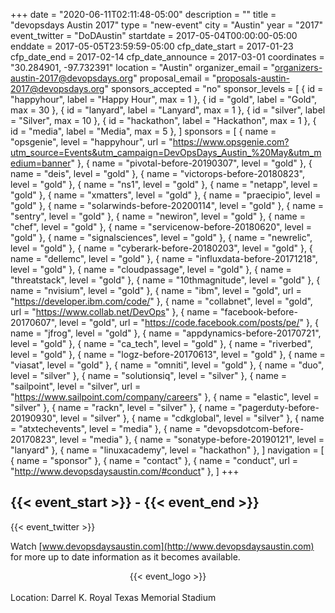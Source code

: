 +++
date = "2020-06-11T02:11:48-05:00"
description = ""
title = "devopsdays Austin 2017"
type = "new-event"
city = "Austin"
year = "2017"
event_twitter = "DoDAustin"
startdate = 2017-05-04T00:00:00-05:00
enddate = 2017-05-05T23:59:59-05:00
cfp_date_start = 2017-01-23
cfp_date_end = 2017-02-14
cfp_date_announce = 2017-03-01
coordinates = "30.284901, -97.732391"
location = "Austin"
organizer_email = "organizers-austin-2017@devopsdays.org"
proposal_email = "proposals-austin-2017@devopsdays.org"
sponsors_accepted = "no"
sponsor_levels = [
    { id = "happyhour", label = "Happy Hour", max = 1 },
    { id = "gold", label = "Gold", max = 30 },
    { id = "lanyard", label = "Lanyard", max = 1 },
    { id = "silver", label = "Silver", max = 10 },
    { id = "hackathon", label = "Hackathon", max = 1 },
    { id = "media", label = "Media", max = 5 },
]
sponsors = [
    { name = "opsgenie", level = "happyhour", url = "https://www.opsgenie.com?utm_source=Events&utm_campaign=DevOpsDays_Austin_%20May&utm_medium=banner" },
    { name = "pivotal-before-20190307", level = "gold" },
    { name = "deis", level = "gold" },
    { name = "victorops-before-20180823", level = "gold" },
    { name = "ns1", level = "gold" },
    { name = "netapp", level = "gold" },
    { name = "xmatters", level = "gold" },
    { name = "praecipio", level = "gold" },
    { name = "solarwinds-before-20200114", level = "gold" },
    { name = "sentry", level = "gold" },
    { name = "newiron", level = "gold" },
    { name = "chef", level = "gold" },
    { name = "servicenow-before-20180620", level = "gold" },
    { name = "signalsciences", level = "gold" },
    { name = "newrelic", level = "gold" },
    { name = "cyberark-before-20180203", level = "gold" },
    { name = "dellemc", level = "gold" },
    { name = "influxdata-before-20171218", level = "gold" },
    { name = "cloudpassage", level = "gold" },
    { name = "threatstack", level = "gold" },
    { name = "10thmagnitude", level = "gold" },
    { name = "nvisium", level = "gold" },
    { name = "ibm", level = "gold", url = "https://developer.ibm.com/code/" },
    { name = "collabnet", level = "gold", url = "https://www.collab.net/DevOps" },
    { name = "facebook-before-20170607", level = "gold", url = "https://code.facebook.com/posts/pe/" },
    { name = "jfrog", level = "gold" },
    { name = "appdynamics-before-20170721", level = "gold" },
    { name = "ca_tech", level = "gold" },
    { name = "riverbed", level = "gold" },
    { name = "logz-before-20170613", level = "gold" },
    { name = "viasat", level = "gold" },
    { name = "omniti", level = "gold" },
    { name = "duo", level = "silver" },
    { name = "solutionsiq", level = "silver" },
    { name = "sailpoint", level = "silver", url = "https://www.sailpoint.com/company/careers" },
    { name = "elastic", level = "silver" },
    { name = "rackn", level = "silver" },
    { name = "pagerduty-before-20190930", level = "silver" },
    { name = "cdkglobal", level = "silver" },
    { name = "atxtechevents", level = "media" },
    { name = "devopsdotcom-before-20170823", level = "media" },
    { name = "sonatype-before-20190121", level = "lanyard" },
    { name = "linuxacademy", level = "hackathon" },
]
navigation = [
    { name = "sponsor" },
    { name = "contact" },
    { name = "conduct", url = "http://www.devopsdaysaustin.com/#conduct" },
]
+++
<h2>{{< event_start >}} - {{< event_end >}}</h2>

{{< event_twitter >}}

Watch [www.devopsdaysaustin.com](http://www.devopsdaysaustin.com) for more up to date information as it becomes available.

<div style="text-align:center;">
  {{< event_logo >}}
</div>

<br>

<div>
  Location: Darrel K. Royal Texas Memorial Stadium
</div>
